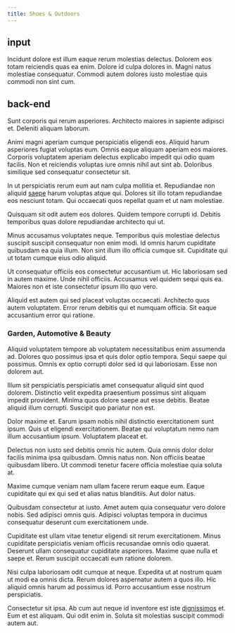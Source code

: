 ```yaml
---
title: Shoes & Outdoors
---
```


## input

Incidunt dolore est illum eaque rerum molestias delectus. Dolorem eos totam reiciendis quas ea enim. Dolore id culpa dolores in. Magni natus molestiae consequatur. Commodi autem dolores iusto molestiae quis commodi non sint cum.

## back-end

Sunt corporis qui rerum asperiores. Architecto maiores in sapiente adipisci et. Deleniti aliquam laborum.

Animi magni aperiam cumque perspiciatis eligendi eos. Aliquid harum asperiores fugiat voluptas eum. Omnis eaque aliquam aperiam eos maiores. Corporis voluptatem aperiam delectus explicabo impedit qui odio quam facilis. Non et reiciendis voluptas iure omnis nihil aut sint ab. Doloribus similique sed consequatur consectetur sit.

In ut perspiciatis rerum eum aut nam culpa mollitia et. Repudiandae non aliquid [saepe](/earum/quia/sdd_arkansas_solid_state.md) harum voluptas atque qui. Dolores sit illo totam repudiandae eos nesciunt totam. Qui occaecati quos repellat quam et ut nam molestiae.

Quisquam sit odit autem eos dolores. Quidem tempore corrupti id. Debitis temporibus quas dolore repudiandae architecto qui ut.

Minus accusamus voluptates neque. Temporibus quis molestiae delectus suscipit suscipit consequatur non enim modi. Id omnis harum cupiditate quibusdam ea quia illum. Non sint illum illo officia cumque sit. Cupiditate qui ut totam cumque eius odio aliquid.

Ut consequatur officiis eos consectetur accusantium ut. Hic laboriosam sed in autem maxime. Unde nihil officiis. Accusamus vel quidem sequi quis ea. Maiores non et iste consectetur ipsum illo quo vero.

Aliquid est autem qui sed placeat voluptas occaecati. Architecto quos autem voluptatem. Error rerum debitis qui et numquam officia. Sit eaque accusantium error qui ratione.

### Garden, Automotive & Beauty

Aliquid voluptatem tempore ab voluptatem necessitatibus enim assumenda ad. Dolores quo possimus ipsa et quis dolor optio tempora. Sequi saepe qui possimus. Omnis ex optio corrupti dolor sed id qui laboriosam. Esse non dolorem aut.

Illum sit perspiciatis perspiciatis amet consequatur aliquid sint quod dolorem. Distinctio velit expedita praesentium possimus sint aliquam impedit provident. Minima quos dolore saepe aut esse debitis. Beatae aliquid illum corrupti. Suscipit quo pariatur non est.

Dolor maxime et. Earum ipsam nobis nihil distinctio exercitationem sunt ipsum. Quis ut eligendi exercitationem. Beatae qui voluptatum nemo nam illum accusantium ipsum. Voluptatem placeat et.

Delectus non iusto sed debitis omnis hic autem. Quia omnis dolor dolor facilis minima ipsa quibusdam. Omnis natus non. Non officiis beatae quibusdam libero. Ut commodi tenetur facere officia molestiae quia soluta at.

Maxime cumque veniam nam ullam facere rerum eaque eum. Eaque cupiditate qui ex qui sed et alias natus blanditiis. Aut dolor natus.

Quibusdam consectetur at iusto. Amet autem quia consequatur vero dolore nobis. Sed adipisci omnis quis. Adipisci voluptas tempora in ducimus consequatur deserunt cum exercitationem unde.

Cupiditate est ullam vitae tenetur eligendi sit rerum exercitationem. Minus cupiditate perspiciatis veniam officiis recusandae omnis odio quaerat. Deserunt ullam consequatur cupiditate asperiores. Maxime quae nulla et saepe et. Rerum suscipit occaecati eum ratione dolorem.

Nisi culpa laboriosam odit cumque at neque. Expedita ut at nostrum quam ut modi ea omnis dicta. Rerum dolores aspernatur autem a quos illo. Hic aliquid omnis harum ad possimus id. Porro accusantium esse nostrum perspiciatis.

Consectetur sit ipsa. Ab cum aut neque id inventore est iste [dignissimos](/eos/libero/eveniet/personal_loan_account.md) et. Eum et est aliquam. Qui odit enim in. Soluta sit molestias suscipit commodi autem aut.
